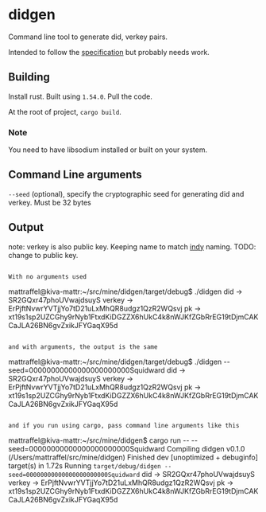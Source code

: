 # didgen

Command line tool to generate did, verkey pairs.  

Intended to follow the [specification](https://www.w3.org/TR/did-1.0/) but probably needs work.

## Building
Install rust. Built using `1.54.0`. Pull the code.    

At the root of project, `cargo build`.

### Note
You need to have libsodium installed or built on your system. 

## Command Line arguments
`--seed` (optional), specify the cryptographic seed for generating did and verkey. Must be 32 bytes  

## Output

note: verkey is also public key.  Keeping name to match [indy](https://github.com/hyperledger/indy-sdk) naming.  TODO: change to public key.

```

With no arguments used
```
mattraffel@kiva-mattr:~/src/mine/didgen/target/debug$ ./didgen
did          -> SR2GQxr47phoUVwajdsuyS
verkey       -> ErPjftNvwrYVTjjYo7tD21uLxMhQR8udgz1QzR2WQsvj
pk           -> xt19s1sp2UZCGhy9rNyb1FtxdKiDGZZX6hUkC4k8nWJKfZGbRrEG19tDjmCAKCaJLA26BN6gvZxikJFYGaqX95d
```

and with arguments, the output is the same
```
mattraffel@kiva-mattr:~/src/mine/didgen/target/debug$ ./didgen --seed=00000000000000000000000Squidward
did          -> SR2GQxr47phoUVwajdsuyS
verkey       -> ErPjftNvwrYVTjjYo7tD21uLxMhQR8udgz1QzR2WQsvj
pk           -> xt19s1sp2UZCGhy9rNyb1FtxdKiDGZZX6hUkC4k8nWJKfZGbRrEG19tDjmCAKCaJLA26BN6gvZxikJFYGaqX95d
```

and if you run using cargo, pass command line arguments like this
```
mattraffel@kiva-mattr:~/src/mine/didgen$ cargo run -- --seed=00000000000000000000000Squidward
   Compiling didgen v0.1.0 (/Users/mattraffel/src/mine/didgen)
    Finished dev [unoptimized + debuginfo] target(s) in 1.72s
     Running `target/debug/didgen --seed=00000000000000000000000Squidward`
did          -> SR2GQxr47phoUVwajdsuyS
verkey       -> ErPjftNvwrYVTjjYo7tD21uLxMhQR8udgz1QzR2WQsvj
pk           -> xt19s1sp2UZCGhy9rNyb1FtxdKiDGZZX6hUkC4k8nWJKfZGbRrEG19tDjmCAKCaJLA26BN6gvZxikJFYGaqX95d
```
